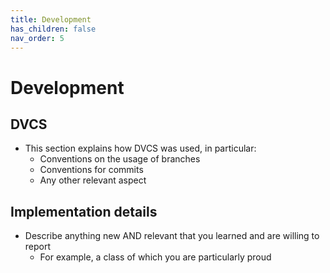 ```yaml
---
title: Development
has_children: false
nav_order: 5
---
```


# Development

## DVCS

- This section explains how DVCS was used, in particular:
    - Conventions on the usage of branches
    - Conventions for commits
    - Any other relevant aspect

## Implementation details

- Describe anything new AND relevant that you learned and are willing to report
    - For example, a class of which you are particularly proud

